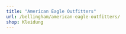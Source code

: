 ```yaml
---
title: "American Eagle Outfitters"
url: /bellingham/american-eagle-outfitters/
shop: Kleidung
---
```

